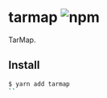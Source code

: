 # tarmap ![npm](https://flat.badgen.net/npm/v/tarmap)

TarMap.

## Install

```sh
$ yarn add tarmap
``

